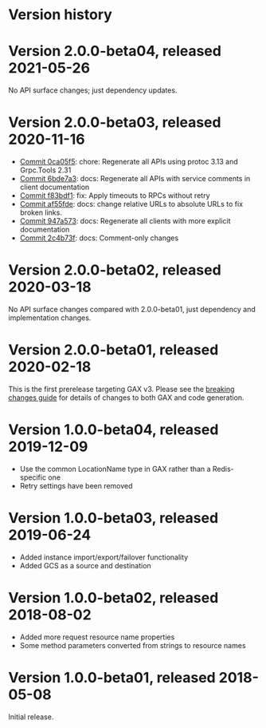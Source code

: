 # Version history

# Version 2.0.0-beta04, released 2021-05-26

No API surface changes; just dependency updates.

# Version 2.0.0-beta03, released 2020-11-16

- [Commit 0ca05f5](https://github.com/googleapis/google-cloud-dotnet/commit/0ca05f5): chore: Regenerate all APIs using protoc 3.13 and Grpc.Tools 2.31
- [Commit 6bde7a3](https://github.com/googleapis/google-cloud-dotnet/commit/6bde7a3): docs: Regenerate all APIs with service comments in client documentation
- [Commit f83bdf1](https://github.com/googleapis/google-cloud-dotnet/commit/f83bdf1): fix: Apply timeouts to RPCs without retry
- [Commit af55fde](https://github.com/googleapis/google-cloud-dotnet/commit/af55fde): docs: change relative URLs to absolute URLs to fix broken links.
- [Commit 947a573](https://github.com/googleapis/google-cloud-dotnet/commit/947a573): docs: Regenerate all clients with more explicit documentation
- [Commit 2c4b73f](https://github.com/googleapis/google-cloud-dotnet/commit/2c4b73f): docs: Comment-only changes

# Version 2.0.0-beta02, released 2020-03-18

No API surface changes compared with 2.0.0-beta01, just dependency
and implementation changes.

# Version 2.0.0-beta01, released 2020-02-18

This is the first prerelease targeting GAX v3. Please see the [breaking changes
guide](https://googleapis.github.io/google-cloud-dotnet/docs/guides/breaking-gax2.html)
for details of changes to both GAX and code generation.

# Version 1.0.0-beta04, released 2019-12-09

- Use the common LocationName type in GAX rather than a Redis-specific one
- Retry settings have been removed

# Version 1.0.0-beta03, released 2019-06-24

- Added instance import/export/failover functionality
- Added GCS as a source and destination

# Version 1.0.0-beta02, released 2018-08-02

- Added more request resource name properties
- Some method parameters converted from strings to resource names

# Version 1.0.0-beta01, released 2018-05-08

Initial release.

